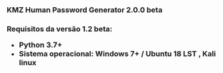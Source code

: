 <h3>KMZ Human Password Generator 2.0.0 beta<h3/>

Requisitos da versão 1.2 beta: <br />
<ul>
<li>Python 3.7+ 
<li>Sistema operacional: Windows 7+ / Ubuntu 18 LST , Kali linux
<ul />
 
